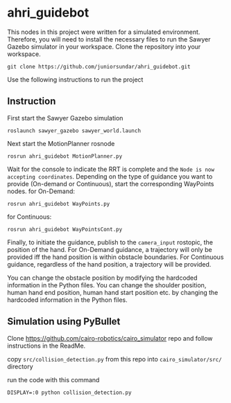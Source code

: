 # ahri_guidebot
This nodes in this project were written for a simulated environment. Therefore, you will need to install the necessary files to run the Sawyer Gazebo simulator in your workspace. 
Clone the repository into your workspace.
```console
git clone https://github.com/juniorsundar/ahri_guidebot.git
```
Use the following instructions to run the project

## Instruction
First start the Sawyer Gazebo simulation
```console
roslaunch sawyer_gazebo sawyer_world.launch
```
Next start the MotionPlanner rosnode
```console
rosrun ahri_guidebot MotionPlanner.py
```
Wait for the console to indicate the RRT is complete and the `Node is now accepting coordinates`.
Depending on the type of guidance you want to provide (On-demand or Continuous), start the corresponding WayPoints nodes.
for On-Demand:
```console
rosrun ahri_guidebot WayPoints.py
```
for Continuous:
```console
rosrun ahri_guidebot WayPointsCont.py
```
Finally, to initiate the guidance, publish to the `camera_input` rostopic, the position of the hand.
For On-Demand guidance, a trajectory will only be provided iff the hand position is within obstacle boundaries.
For Continuous guidance, regardless of the hand position, a trajectory will be provided.

You can change the obstacle position by modifying the hardcoded information in the Python files.
You can change the shoulder position, human hand end position, human hand start position etc. by changing the hardcoded information in the Python files.

## Simulation using PyBullet

Clone https://github.com/cairo-robotics/cairo_simulator repo and follow instructions in the ReadMe.

copy `src/collision_detection.py` from this repo into `cairo_simulator/src/` directory

run the code with this command 

```
DISPLAY=:0 python collision_detection.py
```